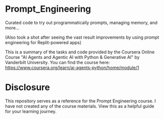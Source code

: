 # Prompt_Engineering
Curated code to try out programmatically prompts, managing memory, and more...

(Also took a shot after seeing the vast result improvements by using prompt engineering for Replit-powered apps)

This is a summary of the tasks and code provided by the Coursera Online Course "AI Agents and Agentic AI with Python & Generative AI" by Vanderbilt University. You can find the course here: https://www.coursera.org/learn/ai-agents-python/home/module/1 

# Disclosure

This repository serves as a reference for the Prompt Engineering course. I have not created any of the course materials. View this as a helpful guide for your learning journey.

